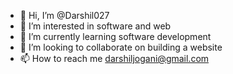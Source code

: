 - 👋 Hi, I’m @Darshil027
- 👀 I’m interested in software and web
- 🌱 I’m currently learning software development
- 💞️ I’m looking to collaborate on building a website
- 📫 How to reach me darshiljogani@gmail.com

<!---
Darshil027/Darshil027 is a ✨ special ✨ repository because its `README.md` (this file) appears on your GitHub profile.
You can click the Preview link to take a look at your changes.
--->
